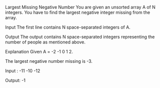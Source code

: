 Largest Missing Negative Number
You are given an unsorted array A of N integers. You have to find the largest negative integer missing from the array.

Input
The first line contains N space-separated integers of A.

Output
The output contains N space-separated integers representing the number of people as mentioned above.

Explanation
Given A = -2 -1 0 1 2.

The largest negative number missing is -3.

Input :
-11 -10 -12

Output:
-1
